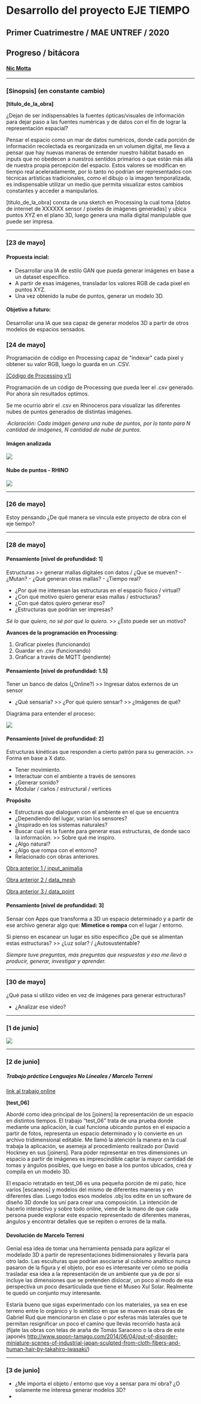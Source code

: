 # Desarrollo del proyecto EJE TIEMPO
## Primer Cuatrimestre  / MAE UNTREF / 2020
## Progreso / bitácora
#### [Nic Motta](https://nicmotta.github.io)
___________________________________________________________________________________________________________________________


### [Sinopsis] (en constante cambio)

**[titulo_de_la_obra]**

¿Dejan de ser indispensables la fuentes ópticas/visuales de información para dejar paso a las fuentes numéricas y de datos con el fin de lograr la representación espacial?

Pensar el espacio como un mar de datos numéricos, donde cada porción de información recolectada es reorganizada en un volumen digital, me lleva a pensar que hay nuevas maneras de entender nuestro hábitat basado en inputs que no obedecen a nuestros sentidos primarios o que están más allá de nuestra propia percepción del espacio. Estos valores se modifican en tiempo real aceleradamente, por lo tanto no podrían ser representados con técnicas artísticas tradicionales, como el dibujo o la imagen temporalizada, es indispensable utilizar un medio que permita visualizar estos cambios constantes y acceder a manipularlos.

[titulo_de_la_obra] consta de una sketch en Processing la cual toma [datos de internet de XXXXXX sensor / pixeles de imágenes generadas] y ubica puntos XYZ en el plano 3D, luego genera una malla digital manipulable que puede ser impresa.

____________________________________________________________________________________________________________________________

### [23 de mayo]

#### Propuesta incial:
 - Desarrollar una IA de estilo GAN que pueda generar imágenes en base a un dataset específico.
 - A partir de esas imágenes, transladar los valores RGB de cada pixel en puntos XYZ.
 - Una vez obtenido la nube de puntos, generar un modelo 3D.
 
#### Objetivo a futuro:
Desarrollar una IA que sea capaz de generar modelos 3D a partir de otros modelos de espacios sensados.


### [24 de mayo]

Programación de código en Processing capaz de "indexar" cada pixel y obtener su valor RGB, luego lo guarda en un .CSV.

[[Código de Processing v1]](https://github.com/NicMotta/proyecto_eje_tiempo/tree/master/processing_csv_1)

Programación de un código de Processing que pueda leer el .csv generado. Por ahora sin resultados optimos.

Se me ocurrio abrir el .csv en Rhinoceros para visualizar las diferentes nubes de puntos generados de distintas imágenes.

*·Aclaración: Cada imágen genera una nube de puntos, por lo tanto para N cantidad de imágenes, N cantidad de nube de puntos.*


#### Imágen analizada

![](/processing_csv_1/data/image.jpg)

#### Nube de puntos - RHINO

![](/proceso/image_1.gif)

______________________________________________________________________________________________________________________________
### [26 de mayo]

Estoy pensando ¿De qué manera se vincula este proyecto de obra con el eje tiempo?

______________________________________________________________________________________________________________________________
### [28 de mayo]

#### Pensamiento [nivel de profundidad: 1]
Estructuras >> generar mallas digitales con datos / ¿Que se mueven? - ¿Mutan? - ¿Qué generan otras mallas? - ¿Tiempo real?
- ¿Por qué me interesan las estructuras en el espacio físico / virtual?
- ¿Con qué motivo quiero generar esas mallas / estructuras?
- ¿Con qué datos quiero generar eso?
- ¿Estructuras que podrían ser impresas?

*Sé lo que quiero, no sé por qué lo quiero.* >> ¿Esto puede ser un motivo?

**Avances de la programación en Processing:**
1. Graficar pixeles (funcionando)
2. Guardar en .csv (funcionando)
3. Graficar a través de MQTT (pendiente)

#### Pensamiento [nivel de profundidad: 1.5]
Tener un banco de datos (¿Online?) >> Ingresar datos externos de un sensor
- ¿Qué sensaría? >> ¿Por qué quiero sensar? >> ¿Imágenes de qué?

Diagráma para entender el proceso:

![](/proceso/grafico_1.JPG)

#### Pensamiento [nivel de profundidad: 2]
Estructuras kinéticas que responden a cierto patrón para su generación. >> Forma en base a X dato.
- Tener movimiento.
- Interactuar con el ambiente a través de sensores
- ¿Generar sonido?
- Modular / caños / estructural / vertices

**Propósito**
- Estructuras que dialoguen con el ambiente en el que se encuentra
- ¿Dependiendo del lugar, varían los sensores?
- ¿Inspirado en los sistemas naturales?
- Buscar cual es la fuente para generar esas estructuras, de donde saco la información. >> Sobre qué me inspiro.
- ¿Algo natural?
- ¿Algo que rompa con el entorno?
- Relacionado con obras anteriores.

 [Obra anterior 1 / input_animalia](https://nicmotta.github.io/input_animalia/)
 
 [Obra anterior 2 / data_mesh](https://nicmotta.github.io/data_mesh/)
 
 [Obra anterior 3 / data_point](https://nicmotta.github.io/data_point/)
 

 
#### Pensamiento [nivel de profundidad: 3]
Sensar con Apps que transforma a 3D un espacio determinado y a partir de ese archivo generar algo que:
**Mimetice o rompa** con el lugar / entorno.

Si pienso en escanear un lugar es sitio específico
¿De qué se alimentan estas estructuras? >> ¿Luz solar? / ¿Autosustentable?

*Siempre tuve preguntas, más preguntas que respuestas y eso me llevó a producir, generar, investigar y aprender.*
___________________________________________________________________________________________________________________________

### [30 de mayo]

¿Qué pasa si utilizo video en vez de imágenes para generar estructuras?
 - ¿Analizar ese video?

____

### [1 de junio]

![](/proceso/grafico_2.JPG)

____

### [2 de junio]
##### Trabajo práctico Lenguajes No Lineales / Marcelo Terreni
[link al trabajo online](https://nicmotta.github.io/test_06/)

**[test_06]**

Abordé como idea principal de los [joiners] la representación de un espacio en distintos tiempos. El trabajo “test_06” trata de una prueba donde mediante una aplicación, la cual funciona ubicando puntos en el espacio a partir de fotos, representa un espacio determinado y lo convierte en un archivo tridimensional editable. Me llamó la atención la manera en la cual trabaja la aplicación, se asemeja al procedimiento realizado por David Hockney en sus [joiners]. Para poder representar en tres dimensiones un espacio a partir de imágenes es imprescindible captar la mayor cantidad de tomas y ángulos posibles, que luego en base a los puntos ubicados, crea y compila en un modelo 3D.

El espacio retratado en test_06 es una pequeña porción de mi patio, hice varios [escaneos] y modelos del mismo de diferentes maneras y en diferentes días. Luego todos esos modelos .obj los edite en un software de diseño 3D donde los uní para crear una composición. La intención de hacerlo interactivo y sobre todo online, viene de la mano de que cada persona puede explorar este espacio representado de diferentes maneras, ángulos y encontrar detalles que se repiten o errores de la malla.

#### Devolución de Marcelo Terreni

Genial esa idea de tomar una herramienta pensada para agilizar el modelado 3D a partir de representaciones bidimensionales y llevarla para otro lado. Las esculturas que podrían asociarse al cubismo analítico nunca pasaron de la figura y el objeto, por eso es interesante ver cómo se podía trasladar esa idea a la representación de un ambiente que ya de por sí incluye las dimensiones que se pretenden dislocar, un poco al modo de esa perspectiva un poco desarticulada que tiene el Museo Xul Solar. Realmente te quedó un conjunto muy interesante.

Estaría bueno que sigas experimentado con los materiales, ya sea en ese terreno entre lo orgánico y lo sintético en que se mueven esas obras de Gabriel Rud que mencionaron en clase o por esferas más laterales que te permitan resignificar un poco el camino que llevás recorrido hasta acá (fijate las obras con telas de araña de Tomás Saraceno o la obra de este japonés http://www.spoon-tamago.com/2014/06/04/out-of-disorder-miniature-scenes-of-industrial-japan-sculpted-from-cloth-fibers-and-human-hair-by-takahiro-iwasaki/) 

____

### [3 de junio]

- ¿Me importa el objeto / entorno que voy a sensar para mi obra? ¿O solamente me interesa generar modelos 3D?
- 

